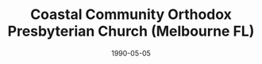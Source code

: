 ---
date: &id001 1990-05-05
end_date: null
location:
  address: null
  city: Melbourne
  state: FL
minister:
- end: 1996-01-01
  name: Donald Parker
  start: 1990-01-01
  type: Pastor
ministers:
- Donald Parker
name: Coastal Community Orthodox Presbyterian Church
names:
- end: 1996-06-01
  name: Coastal Community Orthodox Presbyterian Church
  start: 1990-05-05
origination_date: *id001
raw_data: 'FLORIDA Melbourne

  Coastal Community Orthodox Presbyterian Church  (May 5, 1990-June 1, 1996)

  Pastor: Donald Parker, 1990-96

  '
received_from: null
states:
- FL
status:
  active: false
  end_date: null
  reason: null
  received_from: null
  withdrawal_to: null
title: Coastal Community Orthodox Presbyterian Church (Melbourne FL)
year_established:
- 1990

---